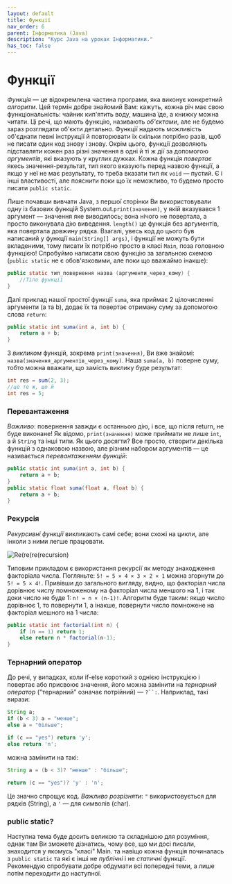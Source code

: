 ```yaml
---
layout: default
title: Функції
nav_order: 6
parent: Інформатика (Java)
description: "Курс Java на уроках Інформатики."
has_toc: false
---
```


# Функції

_Функція_ — це відокремлена частина програми, яка виконує конкретний _алгоритм_. Цей термін добре знайомий Вам: кажуть, кожна річ має свою функціональність: чайник кип'ятить воду, машина їде, а книжку можна читати. Ці речі, що мають функцію, називають _об'єктами_, але не будемо зараз розглядати об'єкти детально. Функції надають можливість об'єднати певні інструкції й повторювати їх скільки потрібно разів, щоб не писати один код знову і знову. Окрім цього, функції дозволяють підставляти кожен раз різні значення в одні й ті ж дії за допомогою _аргументів_, які вказують у круглих дужках. Кожна функція _повертає_ якесь значення-результат, тип якого вказують перед назвою функції, а якщо у неї не має результату, то треба вказати тип як `void` — пустий. Є і інші властивості, але пояснити поки що їх неможливо, то будемо просто писати `public static`.

Лише почавши вивчати Java, з першої сторінки Ви використовували одну із базових функцій System.out.`print(значення)`, у якій вказувався 1 аргумент — значення яке виводилось; вона нічого не повертала, а просто виконувала дію виведення. `length()` це функція без аргументів, яка повертала довжину рядка. Взагалі, увесь код до цього був написаний у функції `main(String[] args)`, і функції не можуть бути вкладеними, тому писати їх потрібно просто в класі `Main`, поза головною функцією! Спробуймо написати свою функцію за загальною схемою (`public static` не є обов'язковими, але поки що вважаймо інакше):

```java
public static тип_повернення назва (аргументи_через_кому) {
	//Тіло функції
}
```
Далі приклад нашої простої функції `suma`, яка приймає 2 цілочисленні аргументи (a та b), додає їх та повертає отриману суму за допомогою слова `return`:

```java
public static int suma(int a, int b) {
    return a + b;
}
```
З _викликом_ функцій, зокрема `print(значення)`, Ви вже знайомі: `назва(значення_аргументів_через_кому)`. Наша `suma(a, b)` поверне суму, тобто можна вважати, що замість виклику буде результат:

```java
int res = sum(2, 3);
//це те ж, що й
int res = 5;
```

### Перевантаження

_Важливо_: повернення завжди є останньою дію, і все, що після return, не буде виконане! Як відомо, `print(значення)` може приймати не лише `int`, а й `String` та інші типи. Як цього досягти? Все просто, створити декілька функцій з однаковою назвою, але різним набором аргументів — це називається _перевантаженням функцій_:

```java
public static int suma(int a, int b) {
    return a + b;
}
public static float suma(float a, float b) {
    return a + b;
}
```

### Рекурсія

_Рекурсивні функції_ викликають самі себе; вони схожі на цикли, але інколи з ними легше працювати.

![Re(re(re(recursion)](https://miro.medium.com/max/640/1*__jhoWXEa_INM44V5jx30w.jpeg)

Типовим прикладом є використання рекурсії як методу знаходження факторіала числа. Погляньте: `5! = 5 × 4 × 3 × 2 × 1` можна згорнути до `5! = 5 × 4!`. Привівши до загального вигляду, видно, що факторіал числа дорівнює числу помноженому на факторіал числа меншого на 1, і так доки число не буде 1: `n! = n × (n-1)!`. Алгоритм буде таким: якщо число дорівнює 1, то повернути 1, а інакше, повернути число помножене на факторіал мешного на 1 числа:

```java
public static int factorial(int n) {
	if (n == 1) return 1;
	else return n * factorial(n-1);
}
```

### Тернарний оператор

До речі, у випадках, коли if-else короткий з однією інструкцією і повертає або присвоює значення, його можна замінити на _тернарний оператор_ ("тернарний" означає потрійний) — `?``:`. Наприклад, такі вирази:

```java
String a;
if (b < 3) a = "менше";
else a = "більше";
```
```java
if (c == "yes") return 'y';
else return 'n';
```
можна замінити на такі:

```java
String a = (b < 3)? "менше" : "більше";
```
```java
return (c == "yes")? 'y' : 'n';
```
Це значно спрощує код. _Важливо розрізняти_: `"` використовується для рядків (String), а `'` — для символів (char).

### public static?

Наступна тема буде досить великою та складнішою для розуміння, однак там Ви зможете дізнатись, чому все, що ми досі писали, знаходится у якомусь "класі" Main. та навіщо кожна функція починалась з `public static` та які є інші не _публічні_ і не _статичні_ функції. Рекомендую спробувати добре обдумати всі попередні теми, а лише потім переходити до наступної.

